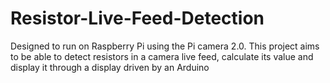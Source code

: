 # Resistor-Live-Feed-Detection
Designed to run on Raspberry Pi using the Pi camera 2.0. This project aims to be able to detect resistors in a camera live feed, calculate its value and display it through a display driven by an Arduino

